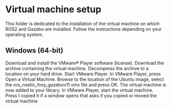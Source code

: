 # Virtual machine setup
This folder is dedicated to the installation of the virtual machine on which ROS2 and Gazebo are installed. Follow the instructions depending on your operating system.

## Windows (64-bit)
Download and install the VMware® Player software (license).
Download the archive containing the virtual machine.
Decompress the archive to a location on your hard drive.
Start VMware Player.
In VMware Player, press Open a Virtual Machine.
Browse to the location of the Ubuntu image, select the ros_noetic_foxy_gazebov11.vmx file and press OK.
The virtual machine is now added to your library.
In VMware Player, start the virtual machine.
Press I copied it if a window opens that asks if you copied or moved the virtual machine
